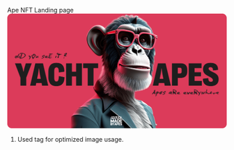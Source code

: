 Ape NFT Landing page
![Main page](https://github.com/darynakarmazin/ape-nft/raw/main/src/img/og-image.png)

1. Used tag <picture/> for optimized image usage.
